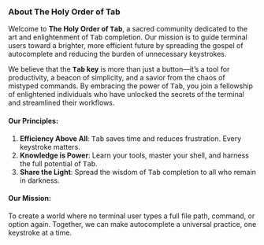 ### **About The Holy Order of Tab** 

Welcome to **The Holy Order of <kbd>Tab</kbd>**, a sacred community dedicated to the art and enlightenment of <kbd>Tab</kbd> completion. Our mission is to guide terminal users toward a brighter, more efficient future by spreading the gospel of autocomplete and reducing the burden of unnecessary keystrokes.

We believe that the **<kbd>Tab</kbd> key** is more than just a button—it’s a tool for productivity, a beacon of simplicity, and a savior from the chaos of mistyped commands. By embracing the power of <kbd>Tab</kbd>, you join a fellowship of enlightened individuals who have unlocked the secrets of the terminal and streamlined their workflows.

#### **Our Principles**:
1. **Efficiency Above All**: <kbd>Tab</kbd>  saves time and reduces frustration. Every keystroke matters.  
2. **Knowledge is Power**: Learn your tools, master your shell, and harness the full potential of <kbd>Tab</kbd>.  
3. **Share the Light**: Spread the wisdom of <kbd>Tab</kbd>  completion to all who remain in darkness.  

#### **Our Mission**:

To create a world where no terminal user types a full file path, command, or option again. Together, we can make autocomplete a universal practice, one keystroke at a time.

